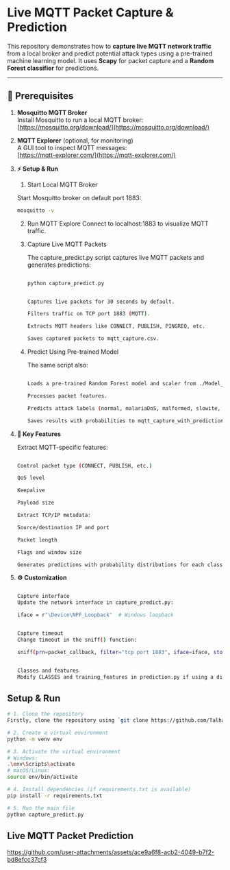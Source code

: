 # Live MQTT Packet Capture & Prediction

This repository demonstrates how to **capture live MQTT network traffic** from a local broker and predict potential attack types using a pre-trained machine learning model. It uses **Scapy** for packet capture and a **Random Forest classifier** for predictions.

---

## 🔗 Prerequisites

1. **Mosquitto MQTT Broker**  
   Install Mosquitto to run a local MQTT broker:  
   [https://mosquitto.org/download/](https://mosquitto.org/download/)

2. **MQTT Explorer** (optional, for monitoring)  
   A GUI tool to inspect MQTT messages:  
   [https://mqtt-explorer.com/](https://mqtt-explorer.com/)

3. **⚡ Setup & Run**  
    1. Start Local MQTT Broker  

    Start Mosquitto broker on default port 1883:
    ```bash
    mosquitto -v
    ```

    2. Run MQTT Explore
    Connect to localhost:1883 to visualize MQTT traffic.

    3. Capture Live MQTT Packets

        The capture_predict.py script captures live MQTT packets and generates predictions:

        ```bash

        python capture_predict.py


        Captures live packets for 30 seconds by default.

        Filters traffic on TCP port 1883 (MQTT).

        Extracts MQTT headers like CONNECT, PUBLISH, PINGREQ, etc.

        Saves captured packets to mqtt_capture.csv.
        ```

    4. Predict Using Pre-trained Model

        The same script also:
        
        ```bash

        Loads a pre-trained Random Forest model and scaler from ./Model_Files/.

        Processes packet features.

        Predicts attack labels (normal, malariaDoS, malformed, slowite, bruteforce, flood).

        Saves results with probabilities to mqtt_capture_with_predictions.csv.
        ```
4. **📝 Key Features**

    Extract MQTT-specific features:

    ```bash

    Control packet type (CONNECT, PUBLISH, etc.)

    QoS level

    Keepalive

    Payload size

    Extract TCP/IP metadata:

    Source/destination IP and port

    Packet length

    Flags and window size

    Generates predictions with probability distributions for each class.
    ```
5. **⚙️ Customization**

    ```bash

    Capture interface
    Update the network interface in capture_predict.py:

    iface = r"\Device\NPF_Loopback"  # Windows loopback


    Capture timeout
    Change timeout in the sniff() function:

    sniff(prn=packet_callback, filter="tcp port 1883", iface=iface, store=False, timeout=30)


    Classes and features
    Modify CLASSES and training_features in prediction.py if using a different model.
    ```

## Setup & Run
```bash
# 1. Clone the repository
Firstly, clone the repository using `git clone https://github.com/Talha1818/llm-self-pr-eval-swebench-inspect-ai.git`

# 2. Create a virtual environment
python -m venv env

# 3. Activate the virtual environment
# Windows:
.\env\Scripts\activate
# macOS/Linux:
source env/bin/activate

# 4. Install dependencies (if requirements.txt is available)
pip install -r requirements.txt

# 5. Run the main file
python capture_predict.py
```

## Live MQTT Packet Prediction
https://github.com/user-attachments/assets/ace9a6f8-acb2-4049-b7f2-bd8efcc37cf3


